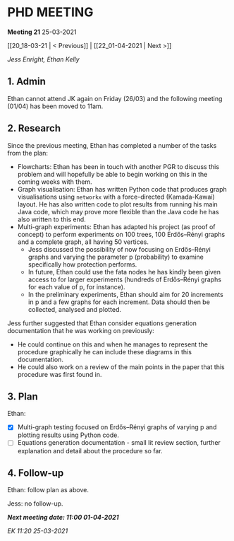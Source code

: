 # PHD MEETING

__Meeting 21__
25-03-2021

[[20_18-03-21 | < Previous]] | [[22_01-04-2021 | Next >]]

_Jess Enright,_
_Ethan Kelly_


## 1. Admin

Ethan cannot attend JK again on Friday (26/03) and the following meeting (01/04) has been moved to 11am.


## 2. Research

Since the previous meeting, Ethan has completed a number of the tasks from the plan:
* Flowcharts: Ethan has been in touch with another PGR to discuss this problem and will hopefully be able to begin working on this in the coming weeks with them.
* Graph visualisation: Ethan has written Python code that produces graph visualisations using `networkx` with a force-directed (Kamada-Kawai) layout. He has also written code to plot results from running his main Java code, which may prove more flexible than the Java code he has also written to this end.
* Multi-graph experiments: Ethan has adapted his project (as proof of concept) to perform experiments on 100 trees, 100 Erdős–Rényi graphs and a complete graph, all having 50 vertices. 
    * Jess discussed the possibility of now focusing on Erdős–Rényi graphs and varying the parameter p (probability) to examine specifically how protection performs. 
    * In future, Ethan could use the fata nodes he has kindly been given access to for larger experiments (hundreds of Erdős–Rényi graphs for each value of p, for instance). 
    * In the preliminary experiments, Ethan should aim for 20 increments in p and a few graphs for each increment. Data should then be collected, analysed and plotted.

Jess further suggested that Ethan consider equations generation documentation that he was working on previously:
* He could continue on this and when he manages to represent the procedure graphically he can include these diagrams in this documentation. 
* He could also work on a review of the main points in the paper that this procedure was first found in.


## 3. Plan
Ethan: 
- [x] Multi-graph testing focused on Erdős–Rényi graphs of varying p and plotting results using Python code.
- [ ] Equations generation documentation - small lit review section, further explanation and detail about the procedure so far.

## 4. Follow-up

Ethan: follow plan as above.

Jess: no follow-up.

**_Next meeting date: 11:00 01-04-2021_**



_EK 11:20 25-03-2021_
